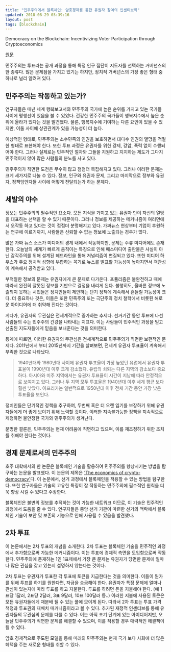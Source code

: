 ```yaml
---
title: "민주주의에서 블록체인: 암호경제를 통한 유권자 참여의 인센티브화"
updated: 2018-08-29 03:39:16
layout: post
tags: [blockchain]
---
```


Democracy on the Blockchain: Incentivizing Voter Participation through Cryptoeconomics

[원문](https://btcmanager.com/democracy-blockchain-incentivizing-voter-participation-cryptoeconomics/)

민주주의는 투표라는 공개 과정을 통해 특정 인구 집단이 지도자를 선택하는 거버넌스의 한 종류다. 많은 문제점을 가지고 있기는 하지만, 정치적 거버넌스의 가장 좋은 형태 중 하나로 널리 알려져 있다. 

## 민주주의는 작동하고 있는가?

연구자들은 매년 세계 행복보고서와 민주주의 국가에 높은 순위를 가지고 있는 국가들 사이에 평행선이 있음을 볼 수 있었다. 건강한 민주주의 국가들이 행복지수에서 높은 순위에 올라가 있다는 것을 발견했다. 물론, 행복지수에 기여하는 다른 요인이 있을 수 있지만, 이둘 사이에 상관관계가 있을 가능성이 더 높다. 

이상적인 형태로, 민주주의는 소수민족의 인권을 보호하면서 대다수 인권의 열망을 적절한 형태로 표현해야 한다. 또한 투표 과정은 유권자를 위한 강제, 강압, 폭력 없이 수행되어야 한다. 그러나 실제로는 민주적인 절차와 그들을 지원하고 지지하는 제도가 그다지 민주적이지 않아 많은 사람들의 분노를 사고 있다.

민주주의가 직면한 도전은 무수히 많고 점점더 복잡해지고 있다. 그러나 이러한 문제는 크게 세가지로 나눌 수 있다. 정보, 인구와 유권자 문제, 그리고 마지막으로 정부와 유권자, 정책임안자들 사이에 어떻게 전달되는가 하는 문제다.

## 세발의 야수

정보는 민주주의의 필수적인 요소다. 모든 지식을 가지고 있는 유권자 만이 자신의 열망을 대표하는 선택을 할 수 있기 때문이다. 그러나 정보를 제공하는 메커니즘이 여러면에서 오작동 하고 있다는 것이 점점더 분명해지고 있다. 가짜뉴스 현상부터 기업이 후원하는 연구에 이르기까지, 사람들은 신뢰할 수 없는 정보에 노출되는 경우가 많다.

많은 가짜 뉴스 소스가 미디어의 경계 내에서 작동하지만, 문제는 주류 미디어에도 존재한다. 오늘날의 세계가 빠르게 움직이는 특징으로 인해 매스미디어 출판물은 사실이 아닌 감각주의를 위해 설계된 헤드라인을 통해 저널리즘이 변질되고 있다. 또한 미디어 하우스가 주요 정치적 성향에 부합하는 꼭기로 뉴스를 발표할 가능성이 높아지면서 객관성이 계속해서 공격받고 있다.

부적절한 정보의 문제는 유권자에게 큰 문제로 다가온다. 포퓰리즘은 불완전하고 때에 따라서 완전히 잘못된 정보를 기반으로 결정을 내리게 된다. 불행히도, 올바른 정보에 노출되지 못하는 시민들은 정치인들이 제안하는 단기 정책에 계속해서 흔들릴 가능성이 크다. 더 중요하나 것은, 이들은 또한 민족주의 또는 극단주의 정치 철학에서 비롯된 해로운 아이디어에 더 취약해 진다는 것이다.

게다가, 유권자의 무관심은 전세계적으로 증가하는 추세다. 선거기간 동안 투표에 나선 사람들의 수는 민주주의 건강을 나타내는 지표다. 이는 사람들이 민주적인 과정을 믿고 선출된 지도자들에게 믿음을 보내준다는 것을 의미한다. 

통계에 따르면, 이러한 유권자의 무관심은 전세계적으로 민주주의가 직면한 보편적인 문제다. 2011년에서 부터 2015년까지 기간을 살펴보면, 전세계 유권자 투표율이 계속해서 부족한 것으로 나타났다. 

> 1940년대와 1980년대 사이에 유권자 투표율이 가장 높았던 유럽에서 유권자 투표율이 1990년대 이후 크게 감소했다. 유럽의 쇠퇴는 다른 지역의 감소보다 중요하다. 아시아와 미주 지역에서는 유권자 투표율이 시간이 지남에 따라 안정적으로 보여지고 있다. 그러나 두 지역 모두 투표율은 1940년대 이후 세계 평균 보다 훨씬 낮았다. 아프리카는 일반적으로 1950년대 이후 전체 기간 동안 가장 낮은 투표율을 보인다.

정치인들은 단기적인 정책을 추구하여, 두번째 혹은 더 오랜 임기를 보장하기 위해 유권자들에게 더 좋게 보이기 위해 노력할 것이다. 이러한 지속불가능한 정책을 지속적으로 제정하면 불안정한 국가와 민주주의가 생겨난다. 

분명한 결론은, 민주주의는 현재 어려움에 직면하고 있으며, 이를 재조정하기 위한 조치를 취해야 한다는 것이다.

## 경제 문제로서의 민주주의

호주 대학에서의 한 논문은 블록체인 기술을 활용하여 민주주의를 향상시키는 방법을 탐구하는 논문을 발표했다. 이 논문의 제목은 ['The economics of crypto-democracy'](https://papers.ssrn.com/sol3/papers.cfm?abstract_id=2973050)다. 이 논문에서, 선거 과정에서 블록체인을 적용할 수 있는 방법을 탐구한다. 또한 연구자들은 기술의 고유한 특징이 잘 작동하는 민주주의에 필수적인 원칙을 더욱 향상 시킬 수 있다고 주장한다.

블록체인은 불변의 정보를 추적하는 것이 가능한 네트워크 이므로, 이 기술은 민주적인 과정에서 도움을 줄 수 있다. 연구자들은 중앙 선거 기관이 마련한 선거의 맥락에서 블록체인 기술이 보안 및 보존의 기능으로 인해 사용될 수 있음을 발견했다. 

## 2차 투표

이 논문에서는 2차 투표의 개념을 소개한다. 2차 투표는 블록체인 기술을 민주적인 과정에서 추가함으로써 가능한 메커니즘이다. 이는 투표에 경제적 측면을 도입함으로써 작동한다. 민주주의에 존재하는 1인 1표제에서 가장 큰 문제는 유권자가 당면한 문제에 얼마나 많은 관심을 갖고 있는지 설명하지 않는다는 것이다.

2차 투표는 유권자가 투표한 각 투표에 토큰을 지급한다는 것을 의미한다. 이들이 뭔가를 위해 투표를 하기를 원한다면, 자금을 송금해야 한다. 유권자가 특정 문제에 얼마나 관심이 있는지에 따라 투표를 하고 지불한다. 투표를 하려면 돈을 지불해야 한다. (예 1표당 1달러, 2표당 2달러, 3표 9달러, 10표 100달러 등..) 이러한 지불에 사용된 토큰은 모든 유권자들에게 재분배 될 수 있는 풀에 모이게 된다. 따라서 2차 투표는 투표 가격 책정과 투표권의 재배치 매커니즘이라고 볼 수 있다. 추가된 재정적 인센티브를 통해 유권자들의 무관심의 문제를 다룰 수 있다. 이는 아직 초기 단계에 있는 아이디어지만, 오늘날 민주주의가 직면한 문제를 해결할 수 있으며, 이를 적용할 경우 매력적인 해결책이 될 수 있다.

암호 경제적으로 주도된 모델을 통해 미래의 민주주의는 현재 국가 보다 사회에 더 많은 혜택을 주는 새로운 형태를 취할 수 있다.